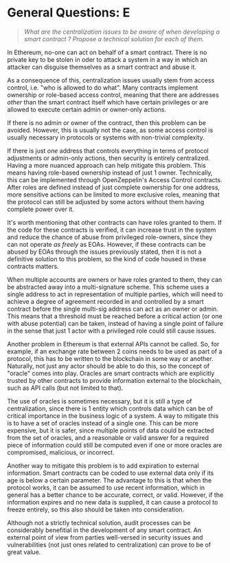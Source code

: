 # General Questions: E

> _What are the centralization issues to be aware of when developing a smart contract ? Propose a technical solution for each of them._

In Ethereum, no-one can act on behalf of a smart contract. There is no private key to be stolen in oder to attack a system in a way in which an attacker can disguise themselves as a smart contract and abuse it.

As a consequence of this, centralization issues usually stem from access control, i.e. "who is allowed to do what". Many contracts implement ownership or role-based access control, meaning that there are addresses _other_ than the smart contract itself which have certain privileges or are allowed to execute certain admin or owner-only actions.

If there is no admin or owner of the contract, then this problem can be avoided. However, this is usually not the case, as some access control is usually necessary in protocols or systems with non-trivial complexity.

If there is just _one_ address that controls everything in terms of protocol adjustments or admin-only actions, then security is entirely centralized. Having a more nuanced approach can help mitigate this problem. This means having role-based ownership instead of just 1 owner. Technically, this can be implemented through OpenZeppelin's Access Control contracts. After roles are defined instead of just complete ownership for one address, more sensitive actions can be limited to more exclusive roles, meaning that the protocol can still be adjusted by some actors without them having complete power over it.

It's worth mentioning that other contracts can have roles granted to them. If the code for these contracts is verified, it can increase trust in the system and reduce the chance of abuse from privileged role-owners, since they can not operate _as freely_ as EOAs. However, if these contracts can be abused by EOAs through the issues previously stated, then it is not a definitive solution to this problem, so the kind of code housed in these contracts matters.

When multiple accounts are owners or have roles granted to them, they can be abstracted away into a multi-signature scheme. This scheme uses a single address to act in representation of multiple parties, which will need to achieve a degree of agreement recorded in and controlled by a smart contract before the single multi-sig address can act as an owner or admin. This means that a threshold must be reached before a critical action (or one with abuse potential) can be taken, instead of having a single point of failure in the sense that just 1 actor with a privileged role could still cause issues.

Another problem in Ethereum is that external APIs cannot be called. So, for example, if an exchange rate between 2 coins needs to be used as part of a protocol, this has to be written to the blockchain in some way or another. Naturally, not just any actor should be able to do this, so the concept of "oracle" comes into play. Oracles are smart contracts which are explicitly trusted by other contracts to provide information external to the blockchain, such as API calls (but not limited to that).

The use of oracles is sometimes necessary, but it is still a type of centralization, since there is 1 entity which controls data which can be of critical importance in the business logic of a system. A way to mitigate this is to have a set of oracles instead of a single one. This can be more expensive, but it is safer, since multiple points of data could be extracted from the set of oracles, and a reasonable or valid answer for a required piece of information could still be computed even if one or more oracles are compromised, malicious, or incorrect.

Another way to mitigate this problem is to add expiration to external information. Smart contracts can be coded to use external data only if its age is below a certain parameter. The advantage to this is that when the protocol works, it can be assumed to use recent information, which in general has a better chance to be accurate, correct, or valid. However, if the information expires and no new data is supplied, it can cause a protocol to freeze entirely, so this also should be taken into consideration.

Although not a strictly technical solution, audit processes can be considerably benefitial in the development of any smart contract. An external point of view from parties well-versed in security issues and vulnerabilities (not just ones related to centralization) can prove to be of great value.
